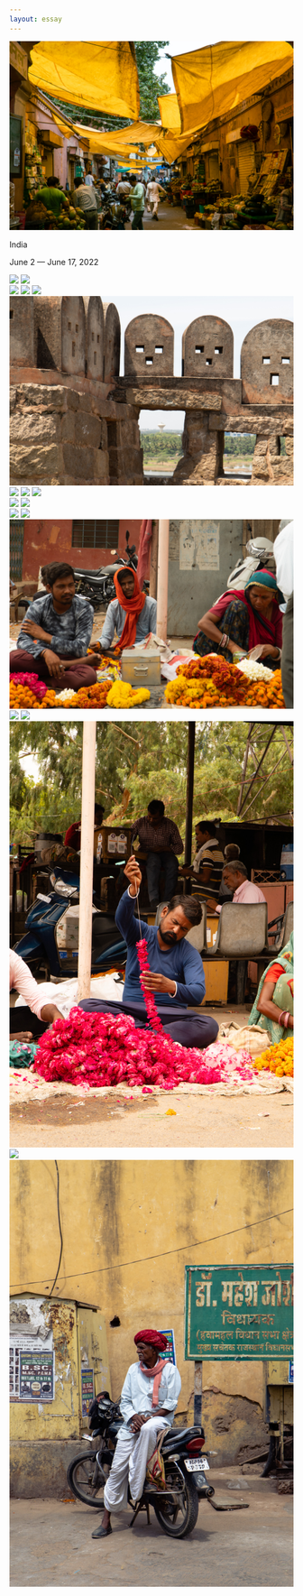 ```yaml
---
layout: essay
---
```

<div class="cover-container">
    <img class="cover" src="/img/india/cover.jpg">
</div>
<div class="photo-essay-wrapper">
    <p class="essay-title">India</p>
    <p class="essay-subtitle">June 2 — June 17, 2022</p>
    <div class="photoset">
        <img class="photo" src="/img/india/chidambaram-1.jpg" data-img-width="4000" data-img-height="6000">
        <img class="photo" src="/img/india/chidambaram-2.jpg" data-img-width="3909" data-img-height="5863">
    </div>
    <div class="photoset">
        <img class="photo" src="/img/india/temple-1.jpg" data-img-width="4000" data-img-height="6000">
        <img class="photo" src="/img/india/temple-2.jpg" data-img-width="6000" data-img-height="4000">
        <img class="photo" src="/img/india/temple-3.jpg" data-img-width="3830" data-img-height="5745">
    </div>
    <div class="photoset">
        <img class="photo" src="/img/india/guard-0.jpg" data-img-width="4000" data-img-height="2667">
    </div>
    <div class="photoset">
        <img class="photo" src="/img/india/guard-2.jpg" data-img-width="4000" data-img-height="6000">
        <img class="photo" src="/img/india/guard-3.jpg" data-img-width="3519" data-img-height="5279">
        <img class="photo" src="/img/india/guard-4.jpg" data-img-width="3901" data-img-height="5852">
    </div>
    <div class="photoset">
        <img class="photo" src="/img/india/house-1.jpg" data-img-width="6000" data-img-height="4000">
        <img class="photo" src="/img/india/house-2.jpg" data-img-width="5546" data-img-height="3697">
    </div>
    <div class="photoset">
        <img class="photo" src="/img/india/tile-1.jpg" data-img-width="4000" data-img-height="6000">
        <img class="photo" src="/img/india/tile-2.jpg" data-img-width="4000" data-img-height="6000">
    </div>
    <div class="photoset">
        <img class="photo" src="/img/india/flower-1.jpg" data-img-width="3277" data-img-height="2185">
    </div>
    <div class="photoset">
        <img class="photo" src="/img/india/flower-2.jpg" data-img-width="4000" data-img-height="6000">
        <img class="photo" src="/img/india/flower-3.jpg" data-img-width="4000" data-img-height="6000">
        <img class="photo" src="/img/india/flower-4.jpg" data-img-width="2667" data-img-height="4000">
    </div>
    <div class="photoset">
        <img class="photo" src="/img/india/flower-5.jpg" data-img-width="4000" data-img-height="6000">
        <img class="photo" src="/img/india/milk-1.jpg" data-img-width="4000" data-img-height="6000">
    </div>
</div>